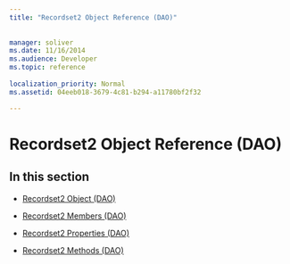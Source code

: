 ```yaml
---
title: "Recordset2 Object Reference (DAO)"
 
 
manager: soliver
ms.date: 11/16/2014
ms.audience: Developer
ms.topic: reference
  
localization_priority: Normal
ms.assetid: 04eeb018-3679-4c81-b294-a11780bf2f32

---
```


# Recordset2 Object Reference (DAO)

## In this section

- [Recordset2 Object (DAO)](recordset2-object-dao.md)
    
- [Recordset2 Members (DAO)](recordset2-members-dao.md)
    
- [Recordset2 Properties (DAO)](recordset2-properties-dao.md)
    
- [Recordset2 Methods (DAO)](recordset2-methods-dao.md)
    

